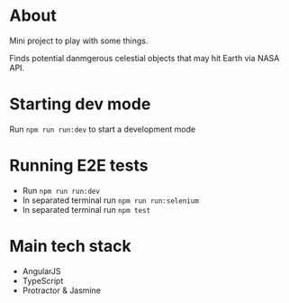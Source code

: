 # About
Mini project to play with some things.

Finds potential danmgerous celestial objects that may hit Earth via NASA API.
# Starting dev mode
Run `npm run run:dev` to start a development mode
# Running E2E tests
 * Run `npm run run:dev`
 * In separated terminal run `npm run run:selenium`
 * In separated terminal run `npm test`

 # Main tech stack
 * AngularJS
 * TypeScript
 * Protractor & Jasmine
